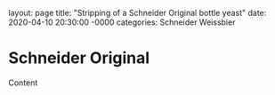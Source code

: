 layout: page
title: "Stripping of a Schneider Original bottle yeast"
date: 2020-04-10 20:30:00 -0000
categories: Schneider Weissbier

Schneider Original
==================


Content
